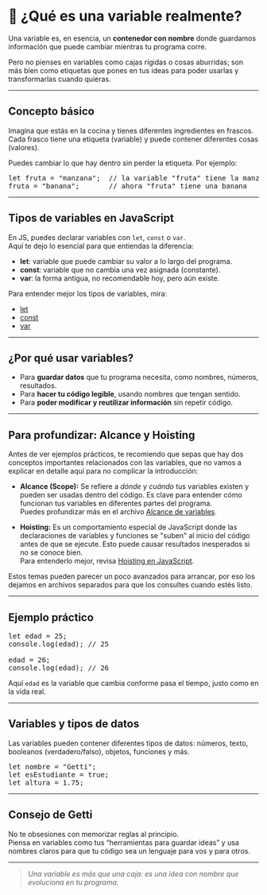 # 🧩 ¿Qué es una variable realmente?

Una variable es, en esencia, un **contenedor con nombre** donde guardamos información que puede cambiar mientras tu programa corre.

Pero no pienses en variables como cajas rígidas o cosas aburridas; son más bien como etiquetas que pones en tus ideas para poder usarlas y transformarlas cuando quieras.

---

## Concepto básico

Imagina que estás en la cocina y tienes diferentes ingredientes en frascos.  
Cada frasco tiene una etiqueta (variable) y puede contener diferentes cosas (valores).  

Puedes cambiar lo que hay dentro sin perder la etiqueta. Por ejemplo:

<pre>
let fruta = "manzana";  // la variable "fruta" tiene la manzana
fruta = "banana";       // ahora "fruta" tiene una banana
</pre>

---

## Tipos de variables en JavaScript

En JS, puedes declarar variables con `let`, `const` o `var`.  
Aquí te dejo lo esencial para que entiendas la diferencia:

- **let**: variable que puede cambiar su valor a lo largo del programa.  
- **const**: variable que no cambia una vez asignada (constante).  
- **var**: la forma antigua, no recomendable hoy, pero aún existe.

Para entender mejor los tipos de variables, mira:  
- [let](let.md)  
- [const](const.md)  
- [var](var.md)

---

## ¿Por qué usar variables?

- Para **guardar datos** que tu programa necesita, como nombres, números, resultados.  
- Para **hacer tu código legible**, usando nombres que tengan sentido.  
- Para **poder modificar y reutilizar información** sin repetir código.

---

## Para profundizar: Alcance y Hoisting

Antes de ver ejemplos prácticos, te recomiendo que sepas que hay dos conceptos importantes relacionados con las variables, que no vamos a explicar en detalle aquí para no complicar la introducción:

- **Alcance (Scope):** Se refiere a *dónde* y *cuándo* tus variables existen y pueden ser usadas dentro del código. Es clave para entender cómo funcionan tus variables en diferentes partes del programa.  
  Puedes profundizar más en el archivo [Alcance de variables](scope.md).

- **Hoisting:** Es un comportamiento especial de JavaScript donde las declaraciones de variables y funciones se "suben" al inicio del código antes de que se ejecute. Esto puede causar resultados inesperados si no se conoce bien.  
  Para entenderlo mejor, revisa [Hoisting en JavaScript](hoisting.md).

Estos temas pueden parecer un poco avanzados para arrancar, por eso los dejamos en archivos separados para que los consultes cuando estés listo.

---

## Ejemplo práctico

<pre>
let edad = 25;
console.log(edad); // 25

edad = 26;
console.log(edad); // 26
</pre>

Aquí `edad` es la variable que cambia conforme pasa el tiempo, justo como en la vida real.

---

## Variables y tipos de datos

Las variables pueden contener diferentes tipos de datos: números, texto, booleanos (verdadero/falso), objetos, funciones y más.

<pre>
let nombre = "Getti";
let esEstudiante = true;
let altura = 1.75;
</pre>

---

## Consejo de Getti

No te obsesiones con memorizar reglas al principio.  
Piensa en variables como tus “herramientas para guardar ideas” y usa nombres claros para que tu código sea un lenguaje para vos y para otros.

---

> _Una variable es más que una caja: es una idea con nombre que evoluciona en tu programa._
